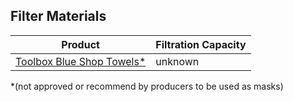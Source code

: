 ## Filter Materials 
| Product | Filtration Capacity |
| ------------- | ------------- |
| [Toolbox Blue Shop Towels*](https://www.sellarscompany.com/product/toolbox-blue-shop-towels-small-roll "TOOLBOX® Z400 Roll of Shop Towels") | unknown |

*(not approved or recommend by producers to be used as masks)
